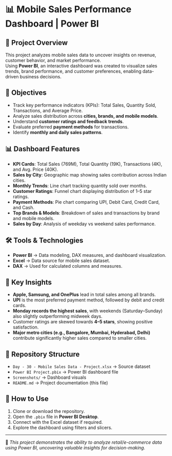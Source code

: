 # 📊 Mobile Sales Performance Dashboard | Power BI

## 📌 Project Overview
This project analyzes mobile sales data to uncover insights on revenue, customer behavior, and market performance.  
Using **Power BI**, an interactive dashboard was created to visualize sales trends, brand performance, and customer preferences, enabling data-driven business decisions.

## 🎯 Objectives
- Track key performance indicators (KPIs): Total Sales, Quantity Sold, Transactions, and Average Price.
- Analyze sales distribution across **cities, brands, and mobile models**.
- Understand **customer ratings and feedback trends**.
- Evaluate preferred **payment methods** for transactions.
- Identify **monthly and daily sales patterns**.

## 📊 Dashboard Features
- **KPI Cards**: Total Sales (769M), Total Quantity (19K), Transactions (4K), and Avg. Price (40K).
- **Sales by City**: Geographic map showing sales contribution across Indian cities.
- **Monthly Trends**: Line chart tracking quantity sold over months.
- **Customer Ratings**: Funnel chart displaying distribution of 1–5 star ratings.
- **Payment Methods**: Pie chart comparing UPI, Debit Card, Credit Card, and Cash.
- **Top Brands & Models**: Breakdown of sales and transactions by brand and mobile models.
- **Sales by Day**: Analysis of weekday vs weekend sales performance.

## 🛠️ Tools & Technologies
- **Power BI** → Data modeling, DAX measures, and dashboard visualization.
- **Excel** → Data source for mobile sales dataset.
- **DAX** → Used for calculated columns and measures.

## 🚀 Key Insights
- **Apple, Samsung, and OnePlus** lead in total sales among all brands.
- **UPI** is the most preferred payment method, followed by debit and credit cards.
- **Monday records the highest sales**, with weekends (Saturday–Sunday) also slightly outperforming midweek days.
- Customer ratings are skewed towards **4–5 stars**, showing positive satisfaction.
- **Major metro cities (e.g., Bangalore, Mumbai, Hyderabad, Delhi)** contribute significantly higher sales compared to smaller cities.

## 📂 Repository Structure
- `Day - 30 - Mobile Sales Data - Project.xlsx` → Source dataset
- `Power BI Project.pbix` → Power BI dashboard file
- `Screenshots/` → Dashboard visuals
- `README.md` → Project documentation (this file)

## 🔗 How to Use
1. Clone or download the repository.
2. Open the `.pbix` file in **Power BI Desktop**.
3. Connect with the Excel dataset if required.
4. Explore the dashboard using filters and slicers.

---
📌 *This project demonstrates the ability to analyze retail/e-commerce data using Power BI, uncovering valuable insights for decision-making.*
